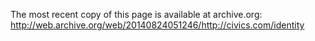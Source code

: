
The most recent copy of this page is available at archive.org:  
http://web.archive.org/web/20140824051246/http://civics.com/identity 

